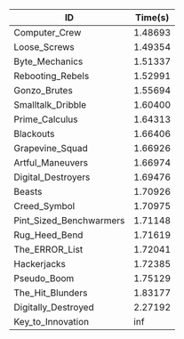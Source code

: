 |ID|Time(s)|
|-|-|
|Computer_Crew|1.48693|
|Loose_Screws|1.49354|
|Byte_Mechanics|1.51337|
|Rebooting_Rebels|1.52991|
|Gonzo_Brutes|1.55694|
|Smalltalk_Dribble|1.60400|
|Prime_Calculus|1.64313|
|Blackouts|1.66406|
|Grapevine_Squad|1.66926|
|Artful_Maneuvers|1.66974|
|Digital_Destroyers|1.69476|
|Beasts|1.70926|
|Creed_Symbol|1.70975|
|Pint_Sized_Benchwarmers|1.71148|
|Rug_Heed_Bend|1.71619|
|The_ERROR_List|1.72041|
|Hackerjacks|1.72385|
|Pseudo_Boom|1.75129|
|The_Hit_Blunders|1.83177|
|Digitally_Destroyed|2.27192|
|Key_to_Innovation|inf|
